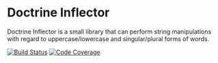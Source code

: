 # Doctrine Inflector

Doctrine Inflector is a small library that can perform string manipulations
with regard to uppercase/lowercase and singular/plural forms of words.

[![Build Status](https://travis-ci.org/doctrine/inflector.svg)](https://travis-ci.org/doctrine/inflector)
[![Code Coverage](https://codecov.io/gh/doctrine/inflector/branch/master/graph/badge.svg)](https://codecov.io/gh/doctrine/inflector/branch/master)
